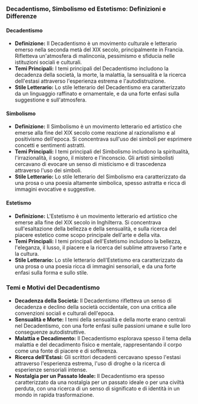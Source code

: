 ### Decadentismo, Simbolismo ed Estetismo: Definizioni e Differenze

#### Decadentismo

- **Definizione:** Il Decadentismo è un movimento culturale e letterario emerso nella seconda metà del XIX secolo, principalmente in Francia. Rifletteva un'atmosfera di malinconia, pessimismo e sfiducia nelle istituzioni sociali e culturali.
- **Temi Principali:** I temi principali del Decadentismo includono la decadenza della società, la morte, la malattia, la sensualità e la ricerca dell'estasi attraverso l'esperienza estrema e l'autodistruzione.
- **Stile Letterario:** Lo stile letterario del Decadentismo era caratterizzato da un linguaggio raffinato e ornamentale, e da una forte enfasi sulla suggestione e sull'atmosfera.

#### Simbolismo

- **Definizione:** Il Simbolismo è un movimento letterario ed artistico che emerse alla fine del XIX secolo come reazione al razionalismo e al positivismo dell'epoca. Si concentrava sull'uso dei simboli per esprimere concetti e sentimenti astratti.
- **Temi Principali:** I temi principali del Simbolismo includono la spiritualità, l'irrazionalità, il sogno, il mistero e l'inconscio. Gli artisti simbolisti cercavano di evocare un senso di misticismo e di trascedenza attraverso l'uso dei simboli.
- **Stile Letterario:** Lo stile letterario del Simbolismo era caratterizzato da una prosa o una poesia altamente simbolica, spesso astratta e ricca di immagini evocative e suggestive.

#### Estetismo

- **Definizione:** L'Estetismo è un movimento letterario ed artistico che emerse alla fine del XIX secolo in Inghilterra. Si concentrava sull'esaltazione della bellezza e della sensualità, e sulla ricerca del piacere estetico come scopo principale dell'arte e della vita.
- **Temi Principali:** I temi principali dell'Estetismo includono la bellezza, l'eleganza, il lusso, il piacere e la ricerca del sublime attraverso l'arte e la cultura.
- **Stile Letterario:** Lo stile letterario dell'Estetismo era caratterizzato da una prosa o una poesia ricca di immagini sensoriali, e da una forte enfasi sulla forma e sullo stile.

### Temi e Motivi del Decadentismo

- **Decadenza della Società:** Il Decadentismo rifletteva un senso di decadenza e declino della società occidentale, con una critica alle convenzioni sociali e culturali dell'epoca.
- **Sensualità e Morte:** I temi della sensualità e della morte erano centrali nel Decadentismo, con una forte enfasi sulle passioni umane e sulle loro conseguenze autodistruttive.
- **Malattia e Decadimento:** Il Decadentismo esplorava spesso il tema della malattia e del decadimento fisico e mentale, rappresentando il corpo come una fonte di piacere e di sofferenza.
- **Ricerca dell'Estasi:** Gli scrittori decadenti cercavano spesso l'estasi attraverso l'esperienza estrema, l'uso di droghe o la ricerca di esperienze sensoriali intense.
- **Nostalgia per un Passato Ideale:** Il Decadentismo era spesso caratterizzato da una nostalgia per un passato ideale o per una civiltà perduta, con una ricerca di un senso di significato e di identità in un mondo in rapida trasformazione.